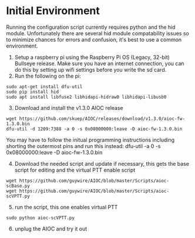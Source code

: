 
# Initial Environment
Running the configuration script currently requires python and the hid module. Unfortunately there are several hid module compatability issues so to minimize chances for errors and confusion, it's best to use a common environment.

1) Setup a raspberry pi using the Raspberry Pi OS (Legacy, 32-bit) Bullseye release.
Make sure you have an internet connection, you can do this by setting up wifi settings before you write the sd card.
2) Run the following on the pi:
````
sudo apt-get install dfu-util
sudo pip install hid
sudo apt install libfuse2 libhidapi-hidraw0 libhidapi-libusb0
````
3) Download and install the v1.3.0 AIOC release
````
wget https://github.com/skuep/AIOC/releases/download/v1.3.0/aioc-fw-1.3.0.bin
dfu-util -d 1209:7388 -a 0 -s 0x08000000:leave -D aioc-fw-1.3.0.bin
````
You may have to follow the initual programming instructions including shorting the outermost pins and run this instead: dfu-util -a 0 -s 0x08000000:leave -D aioc-fw-1.3.0.bin

4) Download the needed script and update if necessary, this gets the base script for editing and the virtual PTT enable script
````
wget https://github.com/guywire/AIOC/blob/master/Scripts/aioc-scBase.py
wget https://github.com/guywire/AIOC/blob/master/Scripts/aioc-scVPTT.py
````

5) run the script, this one enables virtual PTT
````
sudo python aioc-scVPTT.py
````

6) unplug the AIOC and try it out

